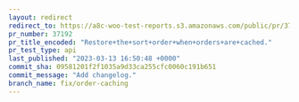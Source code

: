 ```yaml
---
layout: redirect
redirect_to: https://a8c-woo-test-reports.s3.amazonaws.com/public/pr/37192/api/index.html
pr_number: 37192
pr_title_encoded: "Restore+the+sort+order+when+orders+are+cached."
pr_test_type: api
last_published: "2023-03-13 16:50:48 +0000"
commit_sha: 09581201f2f1035a9d33ca255cfc0060c191b651
commit_message: "Add changelog."
branch_name: fix/order-caching
---
```

